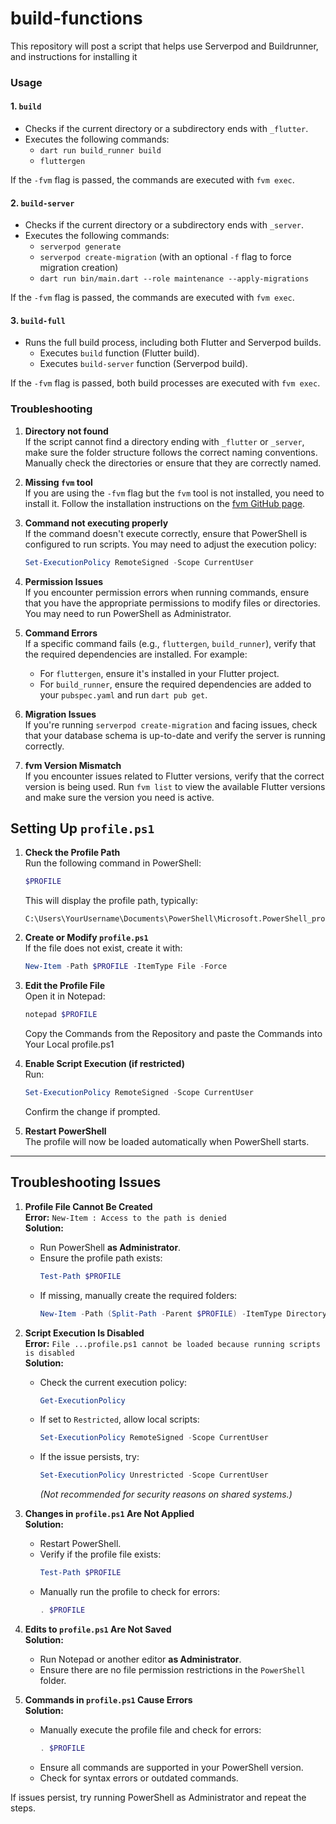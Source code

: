 # build-functions
This repository will post a script that helps use Serverpod and Buildrunner, and instructions for installing it

### Usage

#### 1. `build`
- Checks if the current directory or a subdirectory ends with `_flutter`.
- Executes the following commands:
  - `dart run build_runner build`
  - `fluttergen`

If the `-fvm` flag is passed, the commands are executed with `fvm exec`.

#### 2. `build-server`
- Checks if the current directory or a subdirectory ends with `_server`.
- Executes the following commands:
  - `serverpod generate`
  - `serverpod create-migration` (with an optional `-f` flag to force migration creation)
  - `dart run bin/main.dart --role maintenance --apply-migrations`

If the `-fvm` flag is passed, the commands are executed with `fvm exec`.

#### 3. `build-full`
- Runs the full build process, including both Flutter and Serverpod builds.
  - Executes `build` function (Flutter build).
  - Executes `build-server` function (Serverpod build).

If the `-fvm` flag is passed, both build processes are executed with `fvm exec`.

### Troubleshooting

1. **Directory not found**  
   If the script cannot find a directory ending with `_flutter` or `_server`, make sure the folder structure follows the correct naming conventions. Manually check the directories or ensure that they are correctly named.

2. **Missing `fvm` tool**  
   If you are using the `-fvm` flag but the `fvm` tool is not installed, you need to install it. Follow the installation instructions on the [fvm GitHub page](https://github.com/leoafarias/fvm).

3. **Command not executing properly**  
   If the command doesn't execute correctly, ensure that PowerShell is configured to run scripts. You may need to adjust the execution policy:
   ```powershell
   Set-ExecutionPolicy RemoteSigned -Scope CurrentUser
   ```

4. **Permission Issues**  
   If you encounter permission errors when running commands, ensure that you have the appropriate permissions to modify files or directories. You may need to run PowerShell as Administrator.

5. **Command Errors**  
   If a specific command fails (e.g., `fluttergen`, `build_runner`), verify that the required dependencies are installed. For example:
   - For `fluttergen`, ensure it's installed in your Flutter project.
   - For `build_runner`, ensure the required dependencies are added to your `pubspec.yaml` and run `dart pub get`.

6. **Migration Issues**  
   If you're running `serverpod create-migration` and facing issues, check that your database schema is up-to-date and verify the server is running correctly.

7. **fvm Version Mismatch**  
   If you encounter issues related to Flutter versions, verify that the correct version is being used. Run `fvm list` to view the available Flutter versions and make sure the version you need is active.


## Setting Up `profile.ps1`

1. **Check the Profile Path**  
   Run the following command in PowerShell:  
   ```powershell
   $PROFILE
   ```  
   This will display the profile path, typically:  
   ```
   C:\Users\YourUsername\Documents\PowerShell\Microsoft.PowerShell_profile.ps1
   ```

2. **Create or Modify `profile.ps1`**  
   If the file does not exist, create it with:  
   ```powershell
   New-Item -Path $PROFILE -ItemType File -Force
   ```

3. **Edit the Profile File**  
   Open it in Notepad:  
   ```powershell
   notepad $PROFILE
   ```  
   Copy the Commands from the Repository and paste the Commands into Your Local profile.ps1

4. **Enable Script Execution (if restricted)**  
   Run:  
   ```powershell
   Set-ExecutionPolicy RemoteSigned -Scope CurrentUser
   ```  
   Confirm the change if prompted.

5. **Restart PowerShell**  
   The profile will now be loaded automatically when PowerShell starts.  

---

## Troubleshooting Issues

1. **Profile File Cannot Be Created**  
   **Error:** `New-Item : Access to the path is denied`  
   **Solution:**  
   - Run PowerShell **as Administrator**.  
   - Ensure the profile path exists:  
     ```powershell
     Test-Path $PROFILE
     ```  
   - If missing, manually create the required folders:  
     ```powershell
     New-Item -Path (Split-Path -Parent $PROFILE) -ItemType Directory -Force
     ```

2. **Script Execution Is Disabled**  
   **Error:** `File ...profile.ps1 cannot be loaded because running scripts is disabled`  
   **Solution:**  
   - Check the current execution policy:  
     ```powershell
     Get-ExecutionPolicy
     ```  
   - If set to `Restricted`, allow local scripts:  
     ```powershell
     Set-ExecutionPolicy RemoteSigned -Scope CurrentUser
     ```  
   - If the issue persists, try:  
     ```powershell
     Set-ExecutionPolicy Unrestricted -Scope CurrentUser
     ```  
     *(Not recommended for security reasons on shared systems.)*

3. **Changes in `profile.ps1` Are Not Applied**  
   **Solution:**  
   - Restart PowerShell.  
   - Verify if the profile file exists:  
     ```powershell
     Test-Path $PROFILE
     ```  
   - Manually run the profile to check for errors:  
     ```powershell
     . $PROFILE
     ```

4. **Edits to `profile.ps1` Are Not Saved**  
   **Solution:**  
   - Run Notepad or another editor **as Administrator**.  
   - Ensure there are no file permission restrictions in the `PowerShell` folder.

5. **Commands in `profile.ps1` Cause Errors**  
   **Solution:**  
   - Manually execute the profile file and check for errors:  
     ```powershell
     . $PROFILE
     ```  
   - Ensure all commands are supported in your PowerShell version.  
   - Check for syntax errors or outdated commands.

If issues persist, try running PowerShell as Administrator and repeat the steps.
